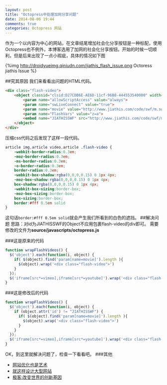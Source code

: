 ```yaml
---
layout: post
title: "Octopress中处理加网分享问题"
date: 2014-08-06 19:44
comments: true
categories: Octopress 网站
---
```


作为一个以内容为中心的网站，在文章结尾增加社会化分享按钮是一种标配，使用Octopress也不例外，本博客选用了加网的社会化分享按钮。开始的时候一切顺利，但是后来出现了一点小瑕疵，具体的情况如下图
<!--more-->
{%img http://droidyueimg.qiniudn.com/jiathis_flash_issue.png Octoress jiathis Issue %}

##究其原因
我们来看看出问题的HTML代码。
```html linenos:false
<div class="flash-video">
    <object classid="clsid:D27CDB6E-AE6D-11cf-96B8-444553540000" width="0" height="0" id="JIATHISSWF" codebase="http://download.macromedia.com/pub/shockwave/cabs/flash/swflash.cab">
        <param name="allowScriptAccess" value="always">
        <param name="swLiveConnect" value="true">
        <param name="movie" value="http://www.jiathis.com/code/swf/m.swf">
        <param name="FlashVars" value="z=a">
        <embed name="JIATHISSWF" src="http://www.jiathis.com/code/swf/m.swf" flashvars="z=a" width="0" height="0" allowscriptaccess="always" swliveconnect="true" type="application/x-shockwave-flash" pluginspage="http://www.macromedia.com/go/getflashplayer">
    </object>
</div>
```

压缩css代码之后发现了这样一段代码。
```css linenos:false
article img,article video,article .flash-video {
	-webkit-border-radius:0.3em;
	-moz-border-radius:0.3em;
	-ms-border-radius:0.3em;
	-o-border-radius:0.3em;
	border-radius:0.3em;
	-webkit-box-shadow:rgba(0,0,0,0.15) 0 1px 4px;
	-moz-box-shadow:rgba(0,0,0,0.15) 0 1px 4px;
	box-shadow:rgba(0,0,0,0.15) 0 1px 4px;
	-webkit-box-sizing:border-box;
	-moz-box-sizing:border-box;
	box-sizing:border-box;
	border:#fff 0.5em solid
}
```
这句话`border:#fff 0.5em solid`就会产生我们所看到的白色的遮挡。
##解决问题
思路：对id为JIATHISSWF的Object不应用包裹flash-video的div即可。
需要修改的文件为**source/javascripts/octopress.js**

###这是原来的代码
```javascript linenos:false source/javascripts/octopress.js
function wrapFlashVideos() {
  $('object').each(function(i, object) {
    if( $(object).find('param[name=movie]').length ){
      $(object).wrap('<div class="flash-video">')
    }
  });
  $('iframe[src*=vimeo],iframe[src*=youtube]').wrap('<div class="flash-video">')
}
```
###这是修改后的代码
```javascript linenos:false source/javascripts/octopress.js
function wrapFlashVideos() {
  $('object').each(function(i, object) {
    if (object.attr('id') != "JIATHISSWF") {
      if( $(object).find('param[name=movie]').length ){
        $(object).wrap('<div class="flash-video">')
      }
    }
  });
  $('iframe[src*=vimeo],iframe[src*=youtube]').wrap('<div class="flash-video">')
}
```
OK，到这里就解决问题了，检查一下看看吧。
###其他
  * <a href="http://www.amazon.cn/gp/product/B007VEF454/ref=as_li_tf_tl?ie=UTF8&camp=536&creative=3200&creativeASIN=B007VEF454&linkCode=as2&tag=droidyue-23">网站优化也是艺术</a><img src="http://ir-cn.amazon-adsystem.com/e/ir?t=droidyue-23&l=as2&o=28&a=B007VEF454" width="1" height="1" border="0" alt="" style="border:none !important; margin:0px !important;" />
  * <a href="http://www.amazon.cn/gp/product/B00G6SNZXY/ref=as_li_tf_tl?ie=UTF8&camp=536&creative=3200&creativeASIN=B00G6SNZXY&linkCode=as2&tag=droidyue-23">就这样设计大型网站</a><img src="http://ir-cn.amazon-adsystem.com/e/ir?t=droidyue-23&l=as2&o=28&a=B00G6SNZXY" width="1" height="1" border="0" alt="" style="border:none !important; margin:0px !important;" />
  * <a href="http://www.amazon.cn/gp/product/B00C5KS5AA/ref=as_li_tf_tl?ie=UTF8&camp=536&creative=3200&creativeASIN=B00C5KS5AA&linkCode=as2&tag=droidyue-23">极客:改变世界的创新基因</a><img src="http://ir-cn.amazon-adsystem.com/e/ir?t=droidyue-23&l=as2&o=28&a=B00C5KS5AA" width="1" height="1" border="0" alt="" style="border:none !important; margin:0px !important;" />

